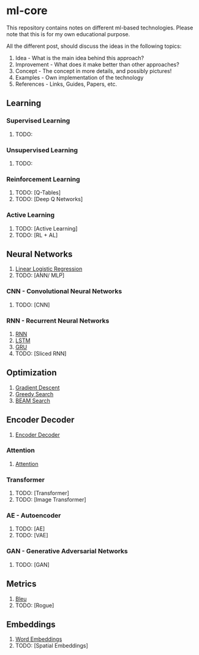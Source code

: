 # ml-core

This repository contains notes on different ml-based technologies. Please note that this is for my own educational purpose.

All the different post, should discuss the ideas in the following topics:

1. Idea - What is the main idea behind this approach?
2. Improvement - What does it make better than other approaches?
3. Concept - The concept in more details, and possibly pictures!
4. Examples - Own implementation of the technology
5. References - Links, Guides, Papers, etc.

## Learning

### Supervised Learning

1. TODO:

### Unsupervised Learning

1. TODO:

### Reinforcement Learning

1. TODO: [Q-Tables]
2. TODO: [Deep Q Networks]

### Active Learning

1. TODO: [Active Learning]
2. TODO: [RL + AL]

## Neural Networks

1. [Linear Logistic Regression](neural_networks/linear-logistic-regression/linear-logistic-regression.ipynb)
2. TODO: [ANN/ MLP]

### CNN - Convolutional Neural Networks

1. TODO: [CNN]

### RNN - Recurrent Neural Networks

1. [RNN](./neural_networks/rnn/rnn/rnn.md)
2. [LSTM](./neural_networks/rnn/lstm/lstm.md)
3. [GRU](./neural_networks/rnn/gru/gru.md)
4. TODO: [Sliced RNN]

## Optimization

1. [Gradient Descent](./optimization/gradient-descent-and-backpropagation/gradient-descent-and-backpropagation.ipynb)
2. [Greedy Search](./optimization/greedy-search/greedy-search.md)
3. [BEAM Search](./optimization/beam-search/beam-search.md)

## Encoder Decoder

1. [Encoder Decoder](encoder_decoder/encoder_decoder.ipynb)

### Attention

1. [Attention](./encoder_decoder/attention/attention.ipynb)

### Transformer

1. TODO: [Transformer]
2. TODO: [Image Transformer]

### AE - Autoencoder

1. TODO: [AE]
2. TODO: [VAE]

### GAN - Generative Adversarial Networks

1. TODO: [GAN]

## Metrics

1. [Bleu](metrics/bleu/bleu.md)
2. TODO: [Rogue]

## Embeddings

1. [Word Embeddings](./embeddings/word-embeddings/word-embeddings.md)
2. TODO: [Spatial Embeddings]
